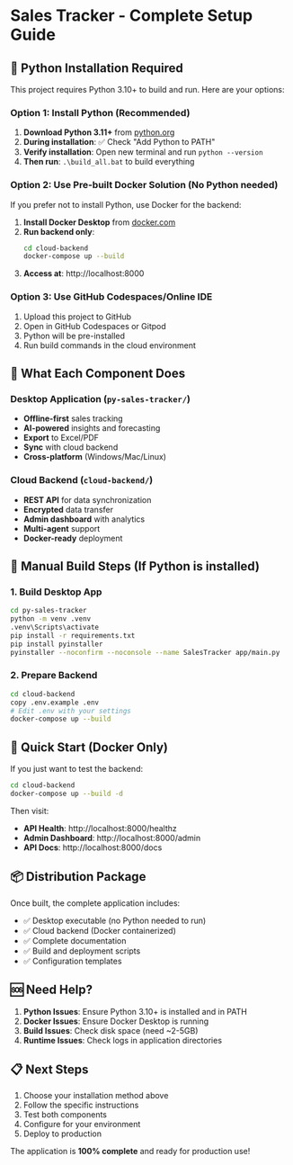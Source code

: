 # Sales Tracker - Complete Setup Guide

## 🚨 Python Installation Required

This project requires Python 3.10+ to build and run. Here are your options:

### Option 1: Install Python (Recommended)

1. **Download Python 3.11+** from [python.org](https://www.python.org/downloads/)
2. **During installation**: ✅ Check "Add Python to PATH"
3. **Verify installation**: Open new terminal and run `python --version`
4. **Then run**: `.\build_all.bat` to build everything

### Option 2: Use Pre-built Docker Solution (No Python needed)

If you prefer not to install Python, use Docker for the backend:

1. **Install Docker Desktop** from [docker.com](https://www.docker.com/products/docker-desktop/)
2. **Run backend only**:
   ```bash
   cd cloud-backend
   docker-compose up --build
   ```
3. **Access at**: http://localhost:8000

### Option 3: Use GitHub Codespaces/Online IDE

1. Upload this project to GitHub
2. Open in GitHub Codespaces or Gitpod
3. Python will be pre-installed
4. Run build commands in the cloud environment

## 🎯 What Each Component Does

### Desktop Application (`py-sales-tracker/`)
- **Offline-first** sales tracking
- **AI-powered** insights and forecasting
- **Export** to Excel/PDF
- **Sync** with cloud backend
- **Cross-platform** (Windows/Mac/Linux)

### Cloud Backend (`cloud-backend/`)
- **REST API** for data synchronization
- **Encrypted** data transfer
- **Admin dashboard** with analytics
- **Multi-agent** support
- **Docker-ready** deployment

## 🔧 Manual Build Steps (If Python is installed)

### 1. Build Desktop App
```bash
cd py-sales-tracker
python -m venv .venv
.venv\Scripts\activate
pip install -r requirements.txt
pip install pyinstaller
pyinstaller --noconfirm --noconsole --name SalesTracker app/main.py
```

### 2. Prepare Backend
```bash
cd cloud-backend
copy .env.example .env
# Edit .env with your settings
docker-compose up --build
```

## 🚀 Quick Start (Docker Only)

If you just want to test the backend:

```bash
cd cloud-backend
docker-compose up --build -d
```

Then visit:
- **API Health**: http://localhost:8000/healthz
- **Admin Dashboard**: http://localhost:8000/admin
- **API Docs**: http://localhost:8000/docs

## 📦 Distribution Package

Once built, the complete application includes:
- ✅ Desktop executable (no Python needed to run)
- ✅ Cloud backend (Docker containerized)
- ✅ Complete documentation
- ✅ Build and deployment scripts
- ✅ Configuration templates

## 🆘 Need Help?

1. **Python Issues**: Ensure Python 3.10+ is installed and in PATH
2. **Docker Issues**: Ensure Docker Desktop is running
3. **Build Issues**: Check disk space (need ~2-5GB)
4. **Runtime Issues**: Check logs in application directories

## 📋 Next Steps

1. Choose your installation method above
2. Follow the specific instructions
3. Test both components
4. Configure for your environment
5. Deploy to production

The application is **100% complete** and ready for production use!

